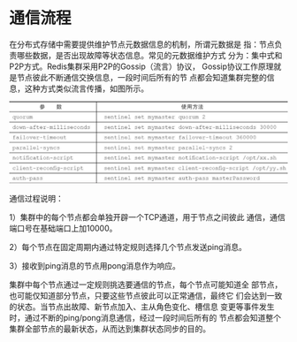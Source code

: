# 通信流程

在分布式存储中需要提供维护节点元数据信息的机制，所谓元数据是 指：节点负责哪些数据，是否出现故障等状态信息。常见的元数据维护方式 分为：集中式和P2P方式。Redis集群采用P2P的Gossip（流言）协议， Gossip协议工作原理就是节点彼此不断通信交换信息，一段时间后所有的节 点都会知道集群完整的信息，这种方式类似流言传播，如图所示。

![](../../.gitbook/assets/image%20%28171%29.png)

通信过程说明：

1）集群中的每个节点都会单独开辟一个TCP通道，用于节点之间彼此 通信，通信端口号在基础端口上加10000。

2）每个节点在固定周期内通过特定规则选择几个节点发送ping消息。

3）接收到ping消息的节点用pong消息作为响应。

集群中每个节点通过一定规则挑选要通信的节点，每个节点可能知道全 部节点，也可能仅知道部分节点，只要这些节点彼此可以正常通信，最终它 们会达到一致的状态。当节点出故障、新节点加入、主从角色变化、槽信息 变更等事件发生时，通过不断的ping/pong消息通信，经过一段时间后所有的 节点都会知道整个集群全部节点的最新状态，从而达到集群状态同步的目的。

